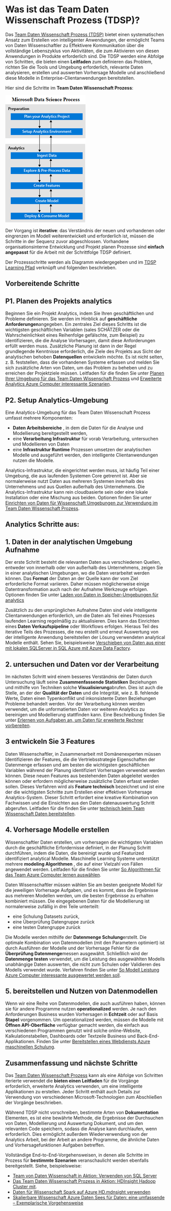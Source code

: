 <properties 
    pageTitle="Was ist Team Daten Wissenschaft Prozess?  | Microsoft Azure" 
    description="Team von Daten Science ist eine systematische Methode zum Erstellen von intelligenter Clientanwendungen, die erweiterte Analytics nutzen." 
    services="machine-learning" 
    documentationCenter="" 
    authors="bradsev"
    manager="jhubbard" 
    editor="cgronlun" />

<tags 
    ms.service="machine-learning" 
    ms.workload="data-services" 
    ms.tgt_pltfrm="na" 
    ms.devlang="na" 
    ms.topic="article" 
    ms.date="09/19/2016" 
    ms.author="bradsev" /> 


# <a name="what-is-the-team-data-science-process-tdsp"></a>Was ist das Team Daten Wissenschaft Prozess (TDSP)?

Das [Team Daten Wissenschaft Prozess (TDSP)](data-science-process-overview.md) bietet einen systematischen Ansatz zum Erstellen von intelligenter Anwendungen, der ermöglicht Teams von Daten Wissenschaftler zu Effektivere Kommunikation über die vollständige Lebenszyklus von Aktivitäten, die zum Aktivieren von diesen Anwendungen in Produkte erforderlich sind. Die TDSP werden eine Abfolge von Schritten, die bieten einen **Leitfaden** zum definieren das Problem, richten Sie die Tools und Umgebung erforderlich, relevante Daten analysieren, erstellen und auswerten Vorhersage Modelle und anschließend diese Modelle in Enterprise-Clientanwendungen bereitstellen. 

Hier sind die Schritte im **Team Daten Wissenschaft Prozess**:  

![Linienende-workflow](./media/machine-learning-data-science-the-cortana-analytics-process/CAP-workflow.png)

Der Vorgang ist **iterative**: das Verständnis der neuen und vorhandenen oder eingrenzen im Modell weiterentwickelt und erforderlich ist, müssen die Schritte in der Sequenz zuvor abgeschlossen. Vorhandene organisationsinterne Entwicklung und Projekt planen Prozesse sind **einfach angepasst** für die Arbeit mit der Schrittfolge TDSP definiert. 

Der Prozessschritte werden als Diagramm wiedergegeben und im [TDSP Learning Pfad](https://azure.microsoft.com/documentation/learning-paths/cortana-analytics-process/) verknüpft und folgenden beschrieben.  

## <a name="preparation-steps"></a>Vorbereitende Schritte 

## <a name="p1-plan-the-analytics-project"></a>P1. Planen des Projekts analytics 

Beginnen Sie ein Projekt Analytics, indem Sie Ihren geschäftlichen und Probleme definieren. Sie werden im Hinblick auf **geschäftliche Anforderungen**angegeben. Ein zentrales Ziel dieses Schritts ist die wichtigsten geschäftlichen Variablen (sales SCHÄTZER oder die Wahrscheinlichkeit eines Reihenfolge gefälschte, zum Beispiel) zu identifizieren, die die Analyse Vorhersagen, damit diese Anforderungen erfüllt werden muss. Zusätzliche Planung ist dann in der Regel grundlegende Kenntnisse erforderlich, die Ziele des Projekts aus Sicht der analytischen behoben **Datenquellen** entwickeln möchte. Es ist nicht selten, z. B. feststellen, dass die vorhandenen Systeme erfassen und melden Sie sich zusätzliche Arten von Daten, um das Problem zu beheben und zu erreichen der Projektziele müssen. Leitfaden für die finden Sie unter [Planen Ihrer Umgebung für das Team Daten Wissenschaft Prozess](machine-learning-data-science-plan-your-environment.md) und [Erweiterte Analytics Azure Computer interessante Szenarien](machine-learning-data-science-plan-sample-scenarios.md).  

## <a name="p2-setup-analytics-environment"></a>P2. Setup Analytics-Umgebung 

Eine Analytics-Umgebung für das Team Daten Wissenschaft Prozess umfasst mehrere Komponenten: 

- **Daten Arbeitsbereiche** , in dem die Daten für die Analyse und Modellierung bereitgestellt werden, 
- eine **Verarbeitung Infrastruktur** für vorab Verarbeitung, untersuchen und Modellieren von Daten
- eine **Infrastruktur Runtime** Prozessen umsetzen der analytischen Modelle und ausgeführt werden, den intelligente Clientanwendungen nutzen die Modelle.  

Analytics-Infrastruktur, die eingerichtet werden muss, ist häufig Teil einer Umgebung, die aus laufenden Systemen Core getrennt ist. Aber sie normalerweise nutzt Daten aus mehreren Systemen innerhalb des Unternehmens und aus Quellen außerhalb des Unternehmens. Die Analytics-Infrastruktur kann rein cloudbasierte sein oder eine lokale Installation oder eine Mischung aus beiden. Optionen finden Sie unter [Einrichten von Daten für Wissenschaft Umgebungen zur Verwendung im Team Daten Wissenschaft Prozess](machine-learning-data-science-environment-setup.md).

## <a name="analytics-steps"></a>Analytics Schritte aus:  

## <a name="1-ingest-data-into-the-analytical-environment"></a>1. Daten in der analytischen Umgebung Aufnahme 

Der erste Schritt besteht die relevanten Daten aus verschiedenen Quellen, entweder von innerhalb oder von außerhalb des Unternehmens, zeigen Sie in einer analytischen Umgebungen, wo die Daten verarbeitet werden können. Das **Format** der Daten an der Quelle kann der vom Ziel erforderliche Format variieren. Daher müssen möglicherweise einige Datentransformation auch nach der Aufnahme Werkzeuge erfolgen. Optionen finden Sie unter [Laden von Daten in Speicher-Umgebungen für analytics](machine-learning-data-science-ingest-data.md)

Zusätzlich zu den ursprünglichen Aufnahme Daten sind viele intelligente Clientanwendungen erforderlich, um die Daten als Teil eines Prozesses laufenden Learning regelmäßig zu aktualisieren. Dies kann das Einrichten eines **Daten Verkaufspipeline** oder Workflows erfolgen. Hieraus Teil des iterative Teils des Prozesses, die neu erstellt und erneut Auswertung von der intelligente Anwendung bereitstellen der Lösung verwendeten analytical Modelle enthält. Sehen Sie, beispielsweise [Verschieben von Daten aus einer mit lokalen SQLServer in SQL Azure mit Azure Data Factory](machine-learning-data-science-move-sql-azure-adf.md).


## <a name="2-explore-and-pre-process-data"></a>2. untersuchen und Daten vor der Verarbeitung 

Im nächsten Schritt wird einem besseres Verständnis der Daten durch Untersuchung läuft seine **Zusammenfassende Statistiken** Beziehungen und mithilfe von Techniken solche **Visualisierung**abrufen. Dies ist auch die Stelle, an der der **Qualität der Daten** und die Integrität, wie z. B. fehlende Werte, Daten einen Typenkonflikt und inkonsistente Daten Beziehungen Probleme behandelt werden. Vor der Verarbeitung können werden verwendet, um die unformatierten Daten vor weiteren Analytics zu bereinigen und Modellierung stattfinden kann. Eine Beschreibung finden Sie unter [Erlernen von Aufgaben an, um Daten für erweiterte Rechner vorbereiten](machine-learning-data-science-prepare-data.md).


## <a name="3-develop-features"></a>3 entwickeln Sie 3 Features 

Daten Wissenschaftler, in Zusammenarbeit mit Domänenexperten müssen Identifizieren der Features, die die Vertriebsstrategie Eigenschaften der Datenmenge erfassen und am besten die wichtigsten geschäftlichen Variablen während der Planung identifiziert Vorhersagen verwendet werden können. Diese neuen Features aus bestehenden Daten abgeleitet werden können oder erfordern möglicherweise zusätzliche Daten erfasst werden sollen. Dieses Verfahren wird als **Feature technisch** bezeichnet und ist eine der die wichtigsten Schritte zum Erstellen einer effektiven Vorhersage Analytics-System. Dieser Schritt erfordert eine kreative Kombination von Fachwissen und die Einsichten aus den Daten datenauswertung Schritt abgerufen. Leitfaden für die finden Sie unter [technisch beim Team Wissenschaft Daten bereitstellen](machine-learning-data-science-create-features.md).


## <a name="4-create-predictive-models"></a>4. Vorhersage Modelle erstellen 

Wissenschaftler Daten erstellen, um vorhersagen die wichtigsten Variablen durch die geschäftliche Erfordernisse definiert, in der Planung Schritt durchführen, indem die Daten, die bereinigt wurde und Featurized identifiziert analytical Modelle. Maschinelle Learning Systeme unterstützt mehrere **modeling Algorithmen** , die auf einer Vielzahl von Fällen angewendet werden. Leitfaden für die finden Sie unter [So Algorithmen für das Team Azure Computer lernen auswählen](machine-learning-algorithm-choice.md).

Daten Wissenschaftler müssen wählen Sie am besten geeignete Modell für die jeweiligen Vorhersage Aufgaben, und es kommt, dass die Ergebnisse aus mehreren Modellen werden, um die besten Ergebnisse zu erhalten kombiniert müssen. Die eingegebenen Daten für die Modellierung ist normalerweise zufällig in drei Teile unterteilt:

- eine Schulung Datasets zurück, 
- eine Überprüfung Datengruppe zurück 
- eine testen Datengruppe zurück 

Die Modelle werden mithilfe der **Datenmenge Schulung**erstellt. Die optimale Kombination von Datenmodellen (mit den Parametern optimiert) ist durch Ausführen der Modelle und der Vorhersage Fehler für die **Überprüfung Datenmenge**messen ausgewählt. Schließlich wird der **Datenmenge testen** verwendet, um die Leistung des ausgewählten Modells unabhängige Daten auswerten, die nicht zum Schulen oder Validieren des Modells verwendet wurde.  Verfahren finden Sie unter [So Modell Leistung Azure Computer interessante ausgewertet werden soll](machine-learning-evaluate-model-performance.md).


## <a name="5-deploy-and-consume-models"></a>5. bereitstellen und Nutzen von Datenmodellen 

Wenn wir eine Reihe von Datenmodellen, die auch ausführen haben, können sie für andere Programme nutzen **operationalized** werden. Je nach den Anforderungen Business wurden Vorhersagen in **Echtzeit** oder auf Basis **Stapel** vorgenommen. Um operationalized werden, müssen die Modelle mit **Öffnen API-Oberfläche** verfügbar gemacht werden, die einfach aus verschiedenen Programmen genutzt wird solche online-Website, Kalkulationstabellen, Dashboards oder Textzeile Business und Back-End-Applikationen. Finden Sie unter [Bereitstellen eines Webdiensts Azure maschinellen Schulung](machine-learning-publish-a-machine-learning-web-service.md).

## <a name="summary-and-next-steps"></a>Zusammenfassung und nächste Schritte

Das [Team Daten Wissenschaft Prozess](https://azure.microsoft.com/documentation/learning-paths/cortana-analytics-process/) kann als eine Abfolge von Schritten iterierte verwendet die **bieten einen Leitfaden** für die Vorgänge erforderlich, erweiterte Analytics verwenden, um eine intelligente Applikationen zu erstellen. Jeder Schritt enthält auch Details zur Verwendung von verschiedenen Microsoft-Technologien zum Abschließen der Vorgänge beschrieben. 

Während TDSP nicht vorschreiben, bestimmte Arten von **Dokumentation** Elementen, es ist eine bewährte Methode, die Ergebnisse der Durchsuchen von Daten, Modellierung und Auswertung Dokument, und um den relevanten Code speichern, sodass die Analyse kann durchlaufen, wenn erforderlich. Dies ermöglicht außerdem Wiederverwendung von der Analytics Arbeit, bei der Arbeit an andere Programme, die ähnliche Daten und Vorhersagefunktionen Aufgaben betreffen.

Vollständige End-to-End-Vorgehensweisen, in denen alle Schritte im Prozess für **bestimmte Szenarien** veranschaulicht werden ebenfalls bereitgestellt. Siehe, beispielsweise:

- [Team von Daten Wissenschaft in Aktion: Verwenden von SQL Server](machine-learning-data-science-process-sql-walkthrough.md)
- [Das Team Daten Wissenschaft Prozess in Aktion: HDInsight Hadoop Cluster mit](machine-learning-data-science-process-hive-walkthrough.md).
- [Daten für Wissenschaft Spark auf Azure HD.mdnsight verwenden](machine-learning-data-science-spark-overview.md)
- [Skalierbare Wissenschaft Azure Daten Sees für Daten: eine umfassende – Exemplarische Vorgehensweise](machine-learning-data-science-process-data-lake-walkthrough.md)

 

